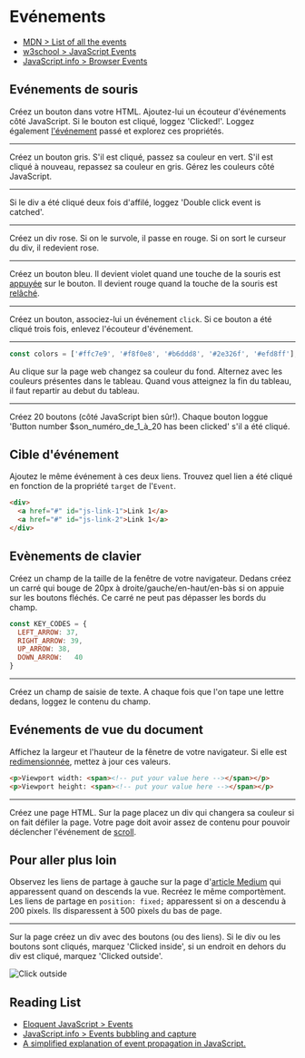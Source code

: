 # Evénements 

+ [MDN > List of all the events](https://developer.mozilla.org/en-US/docs/Web/Events)
+ [w3school > JavaScript Events](https://www.w3schools.com/js/js_events.asp)
+ [JavaScript.info > Browser Events](http://javascript.info/introduction-browser-events)

## Evénements de souris

<!-- Créez un bouton dans votre HTML. Associez-lui un événement `onclick` avec un attribut directement dans HTML. Si le bouton est cliqué, loggez 'Clicked!'.

Créez un bouton dans votre HTML. Avec JavaScript associez à la propriété `onclick` à une fonction qui logge 'Clicked!' si le bouton est cliqué. -->

Créez un bouton dans votre HTML. Ajoutez-lui un écouteur d'événements côté JavaScript. Si le bouton est cliqué, loggez 'Clicked!'. Loggez également [l'événement](https://developer.mozilla.org/en-US/docs/Web/API/Event) passé et explorez ces propriétés.

---

Créez un bouton gris. S'il est cliqué, passez sa couleur en vert. S'il est cliqué à nouveau, repassez sa couleur en gris. Gérez les couleurs côté JavaScript.

<!-- Faites la même chose en utilisant des classes css. -->

---

Si le div a été cliqué deux fois d'affilé, loggez 'Double click event is catched'. 

---

Créez un div rose. Si on le survole, il passe en rouge. Si on sort le curseur du div, il redevient rose. 

---

Créez un bouton bleu. Il devient violet quand une touche de la souris est [appuyée](https://developer.mozilla.org/en-US/docs/Web/Events/mousedown) sur le bouton. Il devient rouge quand la touche de la souris est [relâché](https://developer.mozilla.org/en-US/docs/Web/Events/mouseup).

---

Créez un bouton, associez-lui un événement `click`. Si ce bouton a été cliqué trois fois, enlevez l'écouteur d'événement.

---

```js
const colors = ['#ffc7e9', '#f8f0e8', '#b6ddd8', '#2e326f', '#efd8ff'];
```

Au clique sur la page web changez sa couleur du fond. Alternez avec les couleurs présentes dans le tableau. Quand vous atteignez la fin du tableau, il faut repartir au debut du tableau.

---

Créez 20 boutons (côté JavaScript bien sûr!). Chaque bouton loggue 'Button number $son_numéro_de_1_à_20 has been clicked' s'il a été cliqué. 

<!-- ---

Créez un [menu déroulant](https://getbootstrap.com/docs/4.0/components/dropdowns/#single-button-dropdowns) avec HTML, CSS et JavaScript. -->

## Cible d'événement

Ajoutez le même événement à ces deux liens. Trouvez quel lien a été cliqué en fonction de la propriété `target` de l'`Event`.

```html
<div>
  <a href="#" id="js-link-1">Link 1</a>
  <a href="#" id="js-link-2">Link 1</a>
</div>
```

## Evènements de clavier

Créez un champ de la taille de la fenêtre de votre navigateur. Dedans créez un carré qui bouge de 20px à droite/gauche/en-haut/en-bàs si on appuie sur les boutons fléchés. Ce carré ne peut pas dépasser les bords du champ.

```js
const KEY_CODES = {
  LEFT_ARROW: 37,
  RIGHT_ARROW: 39,
  UP_ARROW:	38,
  DOWN_ARROW:	40
}
```

---

Créez un champ de saisie de texte. A chaque fois que l'on tape une lettre dedans, loggez le contenu du champ. 


## Evénements de vue du document

Affichez la largeur et l'hauteur de la fênetre de votre navigateur.
Si elle est [redimensionnée](https://developer.mozilla.org/en-US/docs/Web/Events/resize), mettez à jour ces valeurs.

```html
<p>Viewport width: <span><!-- put your value here --></span></p>
<p>Viewport height: <span><!-- put your value here --></span></p>
```

---

Créez une page HTML. Sur la page placez un div qui changera sa couleur si on fait défiler la page. Votre page doit avoir assez de contenu pour pouvoir déclencher l'événement de [scroll](https://developer.mozilla.org/en-US/docs/Web/Events/scroll).


## Pour aller plus loin

Observez les liens de partage à gauche sur la page d'[article Medium](https://codeburst.io/top-javascript-vscode-extensions-for-faster-development-c687c39596f5) qui apparessent quand on descends la vue. Recréez le même comportèment.
Les liens de partage en `position: fixed;` apparessent si on a descendu à 200 pixels. Ils disparessent à 500 pixels du bas de page.

---

Sur la page créez un div avec des boutons (ou des liens). Si le div ou les boutons sont cliqués, marquez 'Clicked inside', si un endroit en dehors du div est cliqué, marquez 'Clicked outside'.

![Click outside](https://i.ibb.co/6tNfRxM/click-outside.gif)

<!-- ---

Creéz un système d'affichage de contenu de type ["accordeon"](https://getbootstrap.com/docs/4.1/components/collapse/#accordion-example) avec JavaScript. -->


## Reading List
+ [Eloquent JavaScript > Events](https://eloquentjavascript.net/15_event.html)
+ [JavaScript.info > Events bubbling and capture](https://javascript.info/bubbling-and-capturing)
+ [A simplified explanation of event propagation in JavaScript.](https://medium.freecodecamp.org/a-simplified-explanation-of-event-propagation-in-javascript-f9de7961a06e)